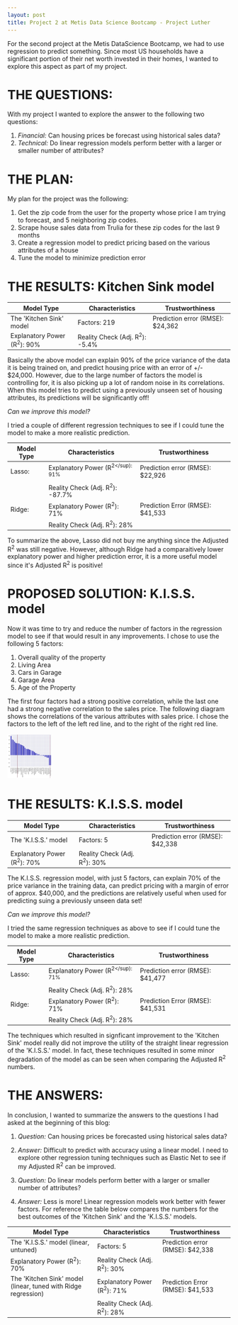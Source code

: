 ```yaml
---
layout: post
title: Project 2 at Metis Data Science Bootcamp - Project Luther
---
```


For the second project at the Metis DataScience Bootcamp, we had to use regression to predict something.  Since most US households have a significant portion of their net worth invested in 
their homes, I wanted to explore this aspect as part of my project.

# THE QUESTIONS: #
With my project I wanted to explore the answer to the following two questions:

1. *Financial:*  Can housing prices be forecast using historical sales data?
2. *Technical:*  Do linear regression models perform better with a larger or smaller number of attributes?

# THE PLAN: #
My plan for the project was the following:
1. Get the zip code from the user for the property whose price I am trying to forecast, and 5 neighboring zip codes.
2. Scrape house sales data from Trulia for these zip codes for the last 9 months
3. Create a regression model to predict pricing based on the various attributes of a house
4. Tune the model to minimize prediction error

# THE RESULTS: Kitchen Sink model

Model Type | Characteristics | Trustworthiness
-----------|-----------------|----------------
The 'Kitchen Sink' model | Factors: 219 | Prediction error (RMSE): $24,362
 | Explanatory Power (R<sup>2</sup>): 90% | Reality Check (Adj. R<sup>2</sup>): -5.4%

Basically the above model can explain 90% of the price variance of the data it is being trained on, and predict housing price with an error of +/- $24,000.  However, due to the large number 
of factors the model is controlling for, it is also picking up a lot of random noise in its correlations.  When this model tries to predict using a previously unseen set of housing 
attributes, its predictions will be significantly off!

*Can we improve this model?*

I tried a couple of different regression techniques to see if I could tune the model to make a more realistic prediction.

Model Type | Characteristics | Trustworthiness
-----------|-----------------|----------------
Lasso: | Explanatory Power (R<sup>2</sup): 91% | Prediction error (RMSE): $22,926
 | | Reality Check (Adj. R<sup>2</sup>): -87.7%
Ridge: | Explanatory Power (R<sup>2</sup>): 71% | Prediction Error (RMSE): $41,533
 | | Reality Check (Adj. R<sup>2</sup>): 28%

To summarize the above, Lasso did not buy me anything since the Adjusted R<sup>2</sup> was still negative.  However, although Ridge had a comparaitively lower explanatory power and higher 
prediction error, it is a more useful model since it's Adjusted R<sup>2</sup> is positive!

# PROPOSED SOLUTION: K.I.S.S. model

Now it was time to try and reduce the number of factors in the regression model to see if that would result in any improvements.  I chose to use the following 5 factors:
1. Overall quality of the property
2. Living Area
3. Cars in Garage
4. Garage Area
5. Age of the Property

The first four factors had a strong positive correlation, while the last one had a strong negative correlation to the sales price.  The following diagram shows the correlations of the 
various attributes with sales price.  I chose the factors to the left of the left red line, and to the right of the right red line.

<img src="./correlation1.jpg" width="100" height="100">

# THE RESULTS: K.I.S.S. model

Model Type | Characteristics | Trustworthiness
-----------|-----------------|----------------
The 'K.I.S.S.' model | Factors: 5 | Prediction error (RMSE): $42,338
 | Explanatory Power (R<sup>2</sup>): 70% | Reality Check (Adj. R<sup>2</sup>): 30%

The K.I.S.S. regression model, with just 5 factors, can explain 70% of the price variance in the training data, can predict pricing with a margin of error of approx. $40,000, and the 
predictions are relatively useful when used for predicting suing a previously unseen data set!

*Can we improve this model?*

I tried the same regression techniques as above to see if I could tune the model to make a more realistic prediction.

Model Type | Characteristics | Trustworthiness
-----------|-----------------|----------------
Lasso: | Explanatory Power (R<sup>2</sup): 71% | Prediction error (RMSE): $41,477
 | | Reality Check (Adj. R<sup>2</sup>): 28%
Ridge: | Explanatory Power (R<sup>2</sup>): 71% | Prediction Error (RMSE): $41,531
 | | Reality Check (Adj. R<sup>2</sup>): 28%

The techniques which resulted in signficant improvement to the 'Kitchen Sink' model really did not improve the utility of the straight linear regression of the 'K.I.S.S.' model.  In fact, 
these techniques resulted in some minor degradation of the model as can be seen when comparing the Adjusted R<sup>2</sup> numbers.

# THE ANSWERS:

In conclusion, I wanted to summarize the answers to the questions I had asked at the beginning of this blog:

1. *Question:* Can housing prices be forecasted using historical sales data?
2. *Answer:* Difficult to predict with accuracy using a linear model.  I need to explore other regression tuning techniques such as Elastic Net to see if my Adjusted R<sup>2</sup> can be 
improved.

3. *Question:* Do linear models perform better with a larger or smaller number of attributes?
4. *Answer:* Less is more!  Linear regression models work better with fewer factors.  For reference the table below compares the numbers for the best outcomes of the 'Kitchen Sink' and the 
'K.I.S.S.' models.

Model Type | Characteristics | Trustworthiness
-----------|-----------------|----------------
The 'K.I.S.S.' model (linear, untuned) | Factors: 5 | Prediction error (RMSE): $42,338
 | Explanatory Power (R<sup>2</sup>): 70% | Reality Check (Adj. R<sup>2</sup>): 30%
The 'Kitchen Sink' model (linear, tuned with Ridge regression) | Explanatory Power (R<sup>2</sup>): 71% | Prediction Error (RMSE): $41,533
 | | Reality Check (Adj. R<sup>2</sup>): 28%

